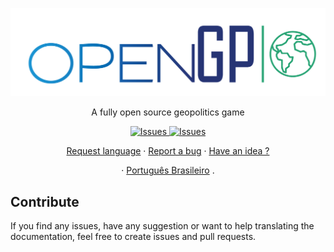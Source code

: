   <p align="center">
    <img src="img/repo/logo_color.png" width="800"/>
  </p>
  <p align="center">
  A fully open source geopolitics game

  <p align="center">
     <a href="https://github.com/rafaelfaustini/opengp/issues">
      <img alt="Issues" src="https://img.shields.io/github/issues/rafaelfaustini/opengp?color=f44336" />
    </a>
     <a href="https://github.com/rafaelfaustini/opengp/pulls">
      <img alt="Issues" src="https://img.shields.io/github/issues-pr/rafaelfaustini/opengp?color=f44336" />
    </a>
  </p>
  <p align="center">
   <a href="https://github.com/rafaelfaustini/opengp/issues/new?assignees=rafaelfaustini&labels=Documentation%2C+Translation&template=new-language-request.md&title=%5Btranslation%5D">Request language</a>
     ·
    <a href="https://github.com/rafaelfaustini/opengp/issues/new?assignees=&labels=Bug+Fix&template=bug_report.md&title=%5Bbugfix%5D">Report a bug</a>
     ·
    <a href="https://github.com/rafaelfaustini/opengp/issues/new?assignees=&labels=feature&template=feature_request.md&title=%5Bfeature%5D">Have an idea ?</a>
  </p>
  <p align="center">
    ·
    <a href="/docs/readme_pt-BR.md">Português Brasileiro</a>
    .
  </p>

## Contribute

If you find any issues, have any suggestion or want to help translating the documentation, feel free to create issues and pull requests.

